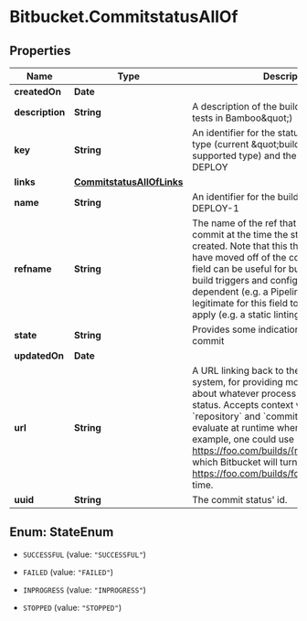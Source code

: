 # Bitbucket.CommitstatusAllOf

## Properties

Name | Type | Description | Notes
------------ | ------------- | ------------- | -------------
**createdOn** | **Date** |  | [optional] 
**description** | **String** | A description of the build (e.g. \&quot;Unit tests in Bamboo\&quot;) | [optional] 
**key** | **String** | An identifier for the status that&#39;s unique to         its type (current \&quot;build\&quot; is the only supported type) and the vendor,         e.g. BB-DEPLOY | [optional] 
**links** | [**CommitstatusAllOfLinks**](CommitstatusAllOfLinks.md) |  | [optional] 
**name** | **String** | An identifier for the build itself, e.g. BB-DEPLOY-1 | [optional] 
**refname** | **String** |  The name of the ref that pointed to this commit at the time the status object was created. Note that this the ref may since have moved off of the commit. This optional field can be useful for build systems whose build triggers and configuration are branch-dependent (e.g. a Pipeline build). It is legitimate for this field to not be set, or even apply (e.g. a static linting job). | [optional] 
**state** | **String** | Provides some indication of the status of this commit | [optional] 
**updatedOn** | **Date** |  | [optional] 
**url** | **String** | A URL linking back to the vendor or build system, for providing more information about whatever process produced this status. Accepts context variables &#x60;repository&#x60; and &#x60;commit&#x60; that Bitbucket will evaluate at runtime whenever at runtime. For example, one could use https://foo.com/builds/{repository.full_name} which Bitbucket will turn into https://foo.com/builds/foo/bar at render time. | [optional] 
**uuid** | **String** | The commit status&#39; id. | [optional] 



## Enum: StateEnum


* `SUCCESSFUL` (value: `"SUCCESSFUL"`)

* `FAILED` (value: `"FAILED"`)

* `INPROGRESS` (value: `"INPROGRESS"`)

* `STOPPED` (value: `"STOPPED"`)





